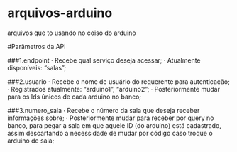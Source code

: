 # arquivos-arduino
arquivos que to usando no coiso do arduino


#Parâmetros da API
‌

###1.endpoint
  · Recebe qual serviço deseja acessar;
  · Atualmente disponíveis: “salas”;
  
###2.usuario
  · Recebe o nome de usuário do requerente para autenticação;
  · Registrados atualmente: “arduino1”, “arduino2”;
  · Posteriormente mudar para os Ids únicos de cada arduino no banco;
  
###3.numero_sala
  · Recebe o número da sala que deseja receber informações sobre;
  · Posteriormente mudar para receber por query no banco, para pegar a sala em que aquele ID (do arduino) está cadastrado, assim descartando a necessidade de mudar por código caso troque o arduino de sala;
